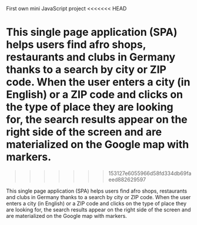 First own mini JavaScript project
<<<<<<< HEAD

This single page application (SPA) helps users find afro shops, restaurants and clubs in Germany thanks to a search by city or ZIP code. When the user enters a city (in English) or a ZIP code and clicks on the type of place they are looking for, the search results appear on the right side of the screen and are materialized on the Google map with markers. <br>
=======
>>>>>>> 153127e6055966d58fd334db69faeed882629597

This single page application (SPA) helps users find afro shops, restaurants and clubs in Germany thanks to a search by city or ZIP code. When the user enters a city (in English) or a ZIP code and clicks on the type of place they are looking for, the search results appear on the right side of the screen and are materialized on the Google map with markers. <br>
